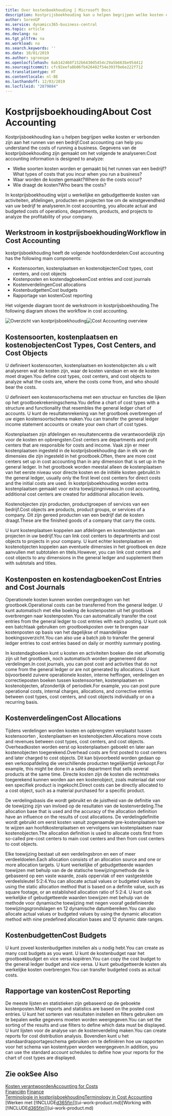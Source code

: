 ```yaml
---
title: Over kostenboekhouding | Microsoft Docs
description: Kostprijsboekhouding kan u helpen begrijpen welke kosten er verbonden zijn aan het runnen van een bedrijf.
author: SorenGP
ms.service: dynamics365-business-central
ms.topic: article
ms.devlang: na
ms.tgt_pltfrm: na
ms.workload: na
ms.search.keywords: ''
ms.date: 10/01/2019
ms.author: sgroespe
ms.openlocfilehash: 6ab142468f152b6430d5454c29a5b663be954412
ms.sourcegitcommit: cfc92eefa8b06fb426482f54e393f0e6e222f712
ms.translationtype: HT
ms.contentlocale: nl-BE
ms.lasthandoff: 12/03/2019
ms.locfileid: "2879884"
---
```

# <a name="about-cost-accounting"></a><span data-ttu-id="23f48-103">Kostprijsboekhouding</span><span class="sxs-lookup"><span data-stu-id="23f48-103">About Cost Accounting</span></span>
<span data-ttu-id="23f48-104">Kostprijsboekhouding kan u helpen begrijpen welke kosten er verbonden zijn aan het runnen van een bedrijf.</span><span class="sxs-lookup"><span data-stu-id="23f48-104">Cost accounting can help you understand the costs of running a business.</span></span> <span data-ttu-id="23f48-105">Gegevens van de kostprijsboekhouding zijn gemaakt om het volgende te analyseren:</span><span class="sxs-lookup"><span data-stu-id="23f48-105">Cost accounting information is designed to analyze:</span></span>  

-   <span data-ttu-id="23f48-106">Welke soorten kosten worden er gemaakt bij het runnen van een bedrijf?</span><span class="sxs-lookup"><span data-stu-id="23f48-106">What types of costs that you incur when you run a business?</span></span>  
-   <span data-ttu-id="23f48-107">Waar worden de kosten gemaakt?</span><span class="sxs-lookup"><span data-stu-id="23f48-107">Where do the costs occur?</span></span>  
-   <span data-ttu-id="23f48-108">Wie draagt de kosten?</span><span class="sxs-lookup"><span data-stu-id="23f48-108">Who bears the costs?</span></span>  

<span data-ttu-id="23f48-109">In kostprijsboekhouding wijst u werkelijke en gebudgetteerde kosten van activiteiten, afdelingen, producten en projecten toe om de winstgevendheid van uw bedrijf te analyseren.</span><span class="sxs-lookup"><span data-stu-id="23f48-109">In cost accounting, you allocate actual and budgeted costs of operations, departments, products, and projects to analyze the profitability of your company.</span></span>  

## <a name="workflow-in-cost-accounting"></a><span data-ttu-id="23f48-110">Werkstroom in kostprijsboekhouding</span><span class="sxs-lookup"><span data-stu-id="23f48-110">Workflow in Cost Accounting</span></span>  
<span data-ttu-id="23f48-111">kostprijsboekhouding heeft de volgende hoofdonderdelen:</span><span class="sxs-lookup"><span data-stu-id="23f48-111">Cost accounting has the following main components:</span></span>  

-   <span data-ttu-id="23f48-112">Kostensoorten, kostenplaatsen en kostenobjecten</span><span class="sxs-lookup"><span data-stu-id="23f48-112">Cost types, cost centers, and cost objects</span></span>  
-   <span data-ttu-id="23f48-113">Kostenposten en kostendagboeken</span><span class="sxs-lookup"><span data-stu-id="23f48-113">Cost entries and cost journals</span></span>  
-   <span data-ttu-id="23f48-114">Kostenverdelingen</span><span class="sxs-lookup"><span data-stu-id="23f48-114">Cost allocations</span></span>  
-   <span data-ttu-id="23f48-115">Kostenbudgetten</span><span class="sxs-lookup"><span data-stu-id="23f48-115">Cost budgets</span></span>
-   <span data-ttu-id="23f48-116">Rapportage van kosten</span><span class="sxs-lookup"><span data-stu-id="23f48-116">Cost reporting</span></span>  

<span data-ttu-id="23f48-117">Het volgende diagram toont de werkstroom in kostprijsboekhouding.</span><span class="sxs-lookup"><span data-stu-id="23f48-117">The following diagram shows the workflow in cost accounting.</span></span>  

<span data-ttu-id="23f48-118">![Overzicht van kostprijsboekhouding](media/costaccountingoverview.png "CostAccountingOverview")</span><span class="sxs-lookup"><span data-stu-id="23f48-118">![Cost Accounting overview](media/costaccountingoverview.png "CostAccountingOverview")</span></span>  

## <a name="cost-types-cost-centers-and-cost-objects"></a><span data-ttu-id="23f48-119">Kostensoorten, kostenplaatsen en kostenobjecten</span><span class="sxs-lookup"><span data-stu-id="23f48-119">Cost Types, Cost Centers, and Cost Objects</span></span>  
<span data-ttu-id="23f48-120">U definieert kostensoorten, kostenplaatsen en kostenobjecten als u wilt analyseren wat de kosten zijn, waar de kosten vandaan en wie de kosten moet dragen.</span><span class="sxs-lookup"><span data-stu-id="23f48-120">You define cost types, cost centers, and cost objects to analyze what the costs are, where the costs come from, and who should bear the costs.</span></span>  

<span data-ttu-id="23f48-121">U definieert een kostensoortschema met een structuur en functies die lijken op het grootboekrekeningschema.</span><span class="sxs-lookup"><span data-stu-id="23f48-121">You define a chart of cost types with a structure and functionality that resembles the general ledger chart of accounts.</span></span> <span data-ttu-id="23f48-122">U kunt de resultatenrekening van het grootboek overbrengen of uw eigen kostensoortschema maken.</span><span class="sxs-lookup"><span data-stu-id="23f48-122">You can transfer the general ledger income statement accounts or create your own chart of cost types.</span></span>  

<span data-ttu-id="23f48-123">Kostenplaatsen zijn afdelingen en resultatencentra die verantwoordelijk zijn voor de kosten en opbrengsten.</span><span class="sxs-lookup"><span data-stu-id="23f48-123">Cost centers are departments and profit centers that are responsible for costs and income.</span></span> <span data-ttu-id="23f48-124">Vaak zijn er meer kostenplaatsen ingesteld in de kostprijsboekhouding dan in elk van de dimensies die zijn ingesteld in het grootboek.</span><span class="sxs-lookup"><span data-stu-id="23f48-124">Often, there are more cost centers set up in cost accounting than in any dimension that is set up in the general ledger.</span></span> <span data-ttu-id="23f48-125">In het grootboek worden meestal alleen de kostenplaatsen van het eerste niveau voor directe kosten en de initiële kosten gebruikt.</span><span class="sxs-lookup"><span data-stu-id="23f48-125">In the general ledger, usually only the first level cost centers for direct costs and the initial costs are used.</span></span> <span data-ttu-id="23f48-126">In kostprijsboekhouding worden extra kostenplaatsen gemaakt voor extra toewijzingniveaus.</span><span class="sxs-lookup"><span data-stu-id="23f48-126">In cost accounting, additional cost centers are created for additional allocation levels.</span></span>  

<span data-ttu-id="23f48-127">Kostenobjecten zijn producten, productgroepen of services van een bedrijf.</span><span class="sxs-lookup"><span data-stu-id="23f48-127">Cost objects are products, product groups, or services of a company.</span></span> <span data-ttu-id="23f48-128">Dit zijn gereed producten van een bedrijf dat de kosten draagt.</span><span class="sxs-lookup"><span data-stu-id="23f48-128">These are the finished goods of a company that carry the costs.</span></span>  

<span data-ttu-id="23f48-129">U kunt kostenplaatsen koppelen aan afdelingen en kostenobjecten aan projecten in uw bedrijf.</span><span class="sxs-lookup"><span data-stu-id="23f48-129">You can link cost centers to departments and cost objects to projects in your company.</span></span> <span data-ttu-id="23f48-130">U kunt echter kostenplaatsen en kostenobjecten koppelen aan eventuele dimensies in het grootboek en deze aanvullen met subtotalen en titels.</span><span class="sxs-lookup"><span data-stu-id="23f48-130">However, you can link cost centers and cost objects to any dimensions in the general ledger and supplement them with subtotals and titles.</span></span>  

## <a name="cost-entries-and-cost-journals"></a><span data-ttu-id="23f48-131">Kostenposten en kostendagboeken</span><span class="sxs-lookup"><span data-stu-id="23f48-131">Cost Entries and Cost Journals</span></span>  
<span data-ttu-id="23f48-132">Operationele kosten kunnen worden overgedragen van het grootboek.</span><span class="sxs-lookup"><span data-stu-id="23f48-132">Operational costs can be transferred from the general ledger.</span></span> <span data-ttu-id="23f48-133">U kunt automatisch met elke boeking de kostenposten uit het grootboek overbrengen naar kostenposten.</span><span class="sxs-lookup"><span data-stu-id="23f48-133">You can automatically transfer the cost entries from the general ledger to cost entries with each posting.</span></span> <span data-ttu-id="23f48-134">U kunt ook een batchtaak gebruiken om grootboekposten over te brengen naar kostenposten op basis van het dagelijkse of maandelijkse boekingsoverzicht.</span><span class="sxs-lookup"><span data-stu-id="23f48-134">You can also use a batch job to transfer the general ledger entries to cost entries based on daily or monthly summary posting.</span></span>  

<span data-ttu-id="23f48-135">In kostendagboeken kunt u kosten en activiteiten boeken die niet afkomstig zijn uit het grootboek, noch automatisch worden gegenereerd door verdelingen.</span><span class="sxs-lookup"><span data-stu-id="23f48-135">In cost journals, you can post cost and activities that do not come from the general ledger or are not generated by allocations.</span></span> <span data-ttu-id="23f48-136">U kunt bijvoorbeeld zuivere operationele kosten, interne heffingen, verdelingen en correctieposten boeken tussen kostensoorten, kostenplaatsen en kostenobjecten, afzonderlijk of periodiek.</span><span class="sxs-lookup"><span data-stu-id="23f48-136">For example, you can post pure operational costs, internal charges, allocations, and corrective entries between cost types, cost centers, and cost objects individually or on a recurring basis.</span></span>  

## <a name="cost-allocations"></a><span data-ttu-id="23f48-137">Kostenverdelingen</span><span class="sxs-lookup"><span data-stu-id="23f48-137">Cost Allocations</span></span>  
<span data-ttu-id="23f48-138">Tijdens verdelingen worden kosten en opbrengsten verplaatst tussen kostensoorten , kostenplaatsen en kostenobjecten.</span><span class="sxs-lookup"><span data-stu-id="23f48-138">Allocations move costs and revenues between cost types, cost centers, and cost objects.</span></span> <span data-ttu-id="23f48-139">Overheadkosten worden eerst op kostenplaatsen geboekt en later aan kostenobjecten toegerekend.</span><span class="sxs-lookup"><span data-stu-id="23f48-139">Overhead costs are first posted to cost centers and later charged to cost objects.</span></span> <span data-ttu-id="23f48-140">Dit kan bijvoorbeeld worden gedaan op een verkoopafdeling die verschillende producten tegelijkertijd verkoopt.</span><span class="sxs-lookup"><span data-stu-id="23f48-140">For example, this might be done in a sales department that sells several products at the same time.</span></span> <span data-ttu-id="23f48-141">Directe kosten zijn de kosten die rechtstreeks toegerekend kunnen worden aan een kostenobject, zoals materiaal dat voor een specifiek product is ingekocht.</span><span class="sxs-lookup"><span data-stu-id="23f48-141">Direct costs can be directly allocated to a cost object, such as a material purchased for a specific product.</span></span>  

<span data-ttu-id="23f48-142">De verdelingsbasis die wordt gebruikt en de juistheid van de definitie van de toewijzing zijn van invloed op de resultaten van de kostenverdeling.</span><span class="sxs-lookup"><span data-stu-id="23f48-142">The allocation base that is used and the accuracy of the allocation definition have an influence on the results of cost allocations.</span></span> <span data-ttu-id="23f48-143">De verdelingdefinitie wordt gebruikt om eerst kosten vanuit zogenaamde pre-kostenplaatsen toe te wijzen aan hoofdkostenplaatsen en vervolgens van kostenplaatsen naar kostenobjecten.</span><span class="sxs-lookup"><span data-stu-id="23f48-143">The allocation definition is used to allocate costs first from so-called pre-cost centers to main cost centers and then from cost centers to cost objects.</span></span>  

<span data-ttu-id="23f48-144">Elke toewijzing bestaat uit een verdelingsbron en een of meer verdeeldoelen.</span><span class="sxs-lookup"><span data-stu-id="23f48-144">Each allocation consists of an allocation source and one or more allocation targets.</span></span> <span data-ttu-id="23f48-145">U kunt werkelijke of gebudgetteerde waarden toewijzen met behulp van de de statische toewijzingsmethode die is gebaseerd op een vaste waarde, zoals oppervlak of een vastgestelde verdeelsleutel 5:2:4.</span><span class="sxs-lookup"><span data-stu-id="23f48-145">You can allocate actual values or budgeted values by using the static allocation method that is based on a definite value, such as square footage, or an established allocation ratio of 5:2:4.</span></span> <span data-ttu-id="23f48-146">U kunt ook werkelijke of gebudgetteerde waarden toewijzen met behulp van de methode voor dynamische toewijzing met negen vooraf gedefinieerde toewijzingsgrondslagen en 12 dynamische datumbereiken.</span><span class="sxs-lookup"><span data-stu-id="23f48-146">You can also allocate actual values or budgeted values by using the dynamic allocation method with nine predefined allocation bases and 12 dynamic date ranges.</span></span>  

## <a name="cost-budgets"></a><span data-ttu-id="23f48-147">Kostenbudgetten</span><span class="sxs-lookup"><span data-stu-id="23f48-147">Cost Budgets</span></span>  
<span data-ttu-id="23f48-148">U kunt zoveel kostenbudgetten instellen als u nodig hebt.</span><span class="sxs-lookup"><span data-stu-id="23f48-148">You can create as many cost budgets as you want.</span></span> <span data-ttu-id="23f48-149">U kunt de kostenbudget naar het grootboekbudget en vice versa kopiëren.</span><span class="sxs-lookup"><span data-stu-id="23f48-149">You can copy the cost budget to the general ledger budget and vice versa.</span></span> <span data-ttu-id="23f48-150">U kunt gebudgetteerde kosten als werkelijke kosten overbrengen.</span><span class="sxs-lookup"><span data-stu-id="23f48-150">You can transfer budgeted costs as actual costs.</span></span>  

## <a name="cost-reporting"></a><span data-ttu-id="23f48-151">Rapportage van kosten</span><span class="sxs-lookup"><span data-stu-id="23f48-151">Cost Reporting</span></span>  
<span data-ttu-id="23f48-152">De meeste lijsten en statistieken zijn gebaseerd op de geboekte kostenposten.</span><span class="sxs-lookup"><span data-stu-id="23f48-152">Most reports and statistics are based on the posted cost entries.</span></span> <span data-ttu-id="23f48-153">U kunt het sorteren van resultaten instellen en filters gebruiken om te bepalen welke gegevens moeten worden weergegeven.</span><span class="sxs-lookup"><span data-stu-id="23f48-153">You can set the sorting of the results and use filters to define which data must be displayed.</span></span> <span data-ttu-id="23f48-154">U kunt lijsten voor de analyse van de kostenverdeling maken.</span><span class="sxs-lookup"><span data-stu-id="23f48-154">You can create reports for cost distribution analysis.</span></span> <span data-ttu-id="23f48-155">Bovendien kunt u het standaardrapportageschema gebruiken om te definiëren hoe uw rapporten voor het schema van kostentypen worden weergegeven.</span><span class="sxs-lookup"><span data-stu-id="23f48-155">In addition, you can use the standard account schedules to define how your reports for the chart of cost types are displayed.</span></span>  

## <a name="see-also"></a><span data-ttu-id="23f48-156">Zie ook</span><span class="sxs-lookup"><span data-stu-id="23f48-156">See Also</span></span>  
 [<span data-ttu-id="23f48-157">Kosten verantwoorden</span><span class="sxs-lookup"><span data-stu-id="23f48-157">Accounting for Costs</span></span>](finance-manage-cost-accounting.md)  
 <span data-ttu-id="23f48-158">[Financiën](finance.md) </span><span class="sxs-lookup"><span data-stu-id="23f48-158">[Finance](finance.md) </span></span>  
 [<span data-ttu-id="23f48-159">Terminologie in kostprijsboekhouding</span><span class="sxs-lookup"><span data-stu-id="23f48-159">Terminology in Cost Accounting</span></span>](finance-terminology-in-cost-accounting.md)  
 <span data-ttu-id="23f48-160">[Werken met [!INCLUDE[d365fin](includes/d365fin_md.md)]](ui-work-product.md)</span><span class="sxs-lookup"><span data-stu-id="23f48-160">[Working with [!INCLUDE[d365fin](includes/d365fin_md.md)]](ui-work-product.md)</span></span>
